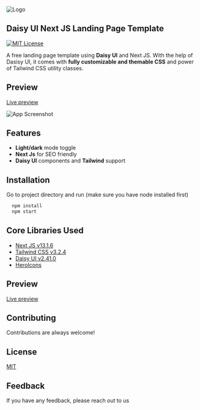 
![Logo](https://ik.imagekit.io/vu5t8xb15vzcx/tr:h-100/M_akhjB4K1-.png?ik-sdk-version=javascript-1.4.3&updatedAt=1677436748377)

## Daisy UI Next JS Landing Page Template 
[![MIT License](https://img.shields.io/badge/License-MIT-green.svg)](https://choosealicense.com/licenses/mit/)

A free landing page template using **Daisy UI** and Next JS. With the help of Dasisy UI, it comes with **fully customizable and themable CSS** and power of Tailwind CSS utility classes.


## Preview

[Live preview](https://daisyui-nextjs-landing-page.vercel.app/)


![App Screenshot](https://ik.imagekit.io/vu5t8xb15vzcx/Screenshot_2023-02-27_at_12.08.40_AM_rXhphy-m8.png?ik-sdk-version=javascript-1.4.3&updatedAt=1677436733271)




## Features

- **Light/dark** mode toggle
- **Next Js** for SEO friendly
- **Daisy UI** components and **Tailwind** support


## Installation

Go to project directory and run (make sure you have node installed first)

```bash
  npm install
  npm start
```
    
## Core Libraries Used

- [Next JS v13.1.6](https://reactjs.org/)
- [Tailwind CSS v3.2.4](https://tailwindcss.com/)
- [Daisy UI v2.41.0](https://daisyui.com/)
- [HeroIcons](https://heroicons.com/)



## Preview

[Live preview](https://daisyui-nextjs-landing-page.vercel.app/)


## Contributing

Contributions are always welcome!

## License

[MIT](https://choosealicense.com/licenses/mit/)

## Feedback

If you have any feedback, please reach out to us

